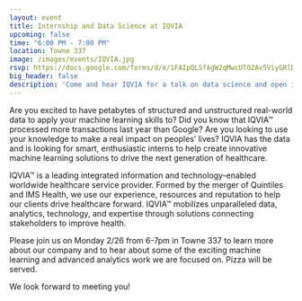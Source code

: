 ```yaml
---
layout: event
title: Internship and Data Science at IQVIA
upcoming: false
time: "6:00 PM - 7:00 PM"
location: Towne 337
image: /images/events/IQVIA.jpg
rsvp: https://docs.google.com/forms/d/e/1FAIpQLSfAgW2qMwcUTO2Av5ViyGRlDQFMFRO6Hat87ljxKnWqxVBgdw/viewform?usp=sf_link
big_header: false
description: 'Come and hear IQVIA for a talk on data science and open internship positions.'
---
```

Are you excited to have petabytes of structured and unstructured real-world data to apply your machine learning skills to? Did you know that IQVIA™ processed more transactions last year than Google? Are you looking to use your knowledge to make a real impact on peoples’ lives? IQVIA has the data and is looking for smart, enthusiastic interns to help create innovative machine learning solutions to drive the next generation of healthcare.

IQVIA™ is a leading integrated information and technology-enabled worldwide healthcare service provider. Formed by the merger of Quintiles and IMS Health, we use our experience, resources and reputation to help our clients drive healthcare forward. IQVIA™ mobilizes unparalleled data, analytics, technology, and expertise through solutions connecting stakeholders to improve health.

Please join us on Monday 2/26 from 6-7pm in Towne 337 to learn more about our company and to hear about some of the exciting machine learning and advanced analytics work we are focused on. Pizza will be served.

We look forward to meeting you!

